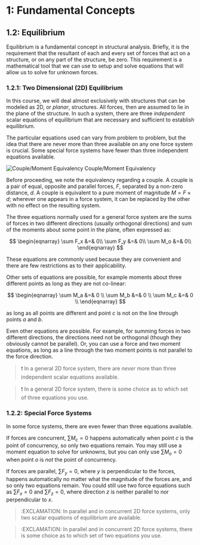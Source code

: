# 1: Fundamental Concepts
## 1.2: Equilibrium

Equilibrium is a fundamental concept in structural analysis.  Briefly,
it is the requirement that the resultant of each and every set of
forces that act on a structure, or on any part of the structure, be
zero.  This requirement is a mathematical tool that we can use to
setup and solve equations that will allow us to solve for unknown
forces.

### 1.2.1: Two Dimensional (2D) Equilibrium

In this course, we will deal almost exclusively with structures that
can be modeled as 2D, or *planar*, structures.  All forces, then are
assumed to lie in the plane of the structure.  In such a system, there
are three *independent* scalar equations of equilibrium that are
necessary and sufficient to establish equilibrium.

The particular equations used can vary from problem to problem, but
the idea that there are never more than three available on any one
force system is crucial.  Some special force systems have fewer than
three independent equations available.

![Couple/Moment Equivalency](images/couple-1.svg)
Couple/Moment Equivalency

Before proceeding, we note the equivalency regarding a couple.  A
couple is a pair of equal, opposite and parallel forces, $F$,
separated by a non-zero distance, $d$.  A couple is equivalent
to a pure moment of magnitude $M = F \times d$; wherever one
appears in a force system, it can be replaced by the other with no
effect on the resulting system.

The three equations normally used for a general force system are the
sums of forces in two different directions (usually orthogonal
directions) and sum of the moments about some point in the plane,
often expressed as:

$$
\begin{eqnarray}
\sum F_x &=& 0\\
\sum F_y &=& 0\\
\sum M_o &=& 0\\
\end{eqnarray}
$$

These equations are commonly used because they are convenient and
there are few restrictions as to their applicability.

Other sets of equations are possible, for example moments about three
different points as long as they are not co-linear:

$$
\begin{eqnarray}
\sum M_a &=& 0 \\
\sum M_b &=& 0 \\
\sum M_c &=& 0 \\
\end{eqnarray} 
$$

as long as all points are different and point *c* is not on the line
through points *a* and *b*.

Even other equations are possible.  For example, for summing forces in
two different directions, the directions need not be orthogonal
(though they obviously cannot be parallel).  Or, you can use a force
and two moment equations, as long as a line through the two moment
points is not parallel to the force direction.


> :exclamation:
> In a general 2D force system, there are *never* more
> than three independent scalar equations available.

> :exclamation: In a general 2D force system, there is some choice as
> to which set of three equations you use.

### 1.2.2: Special Force Systems


In some force systems, there are even fewer than three equations available.

If forces are concurrent, $\sum M_c = 0$ happens automatically
when point *c* is the point of concurrency, so only two equations
remain.  You may still use a moment equation to solve for unknowns,
but you can only use $\sum M_o = 0$ when point *o* is *not* the
point of concurrency.

If forces are parallel, $\sum F_y = 0$, where *y* is
perpendicular to the forces, happens automatically no matter what the
magnitude of the forces are, and so only two equations remain.  You
could still use two force equations such as $\sum F_x = 0$ and
$\sum F_z = 0$, where direction *z* is neither parallel to nor
perpendicular to *x*.

> :EXCLAMATION: In parallel and in concurrent 2D force systems, only two
> scalar equations of equilibrium are available.

> :EXCLAMATION: In parallel and in concurrent 2D force systems, there
> is some choice as to which set of two equations you use.
   
